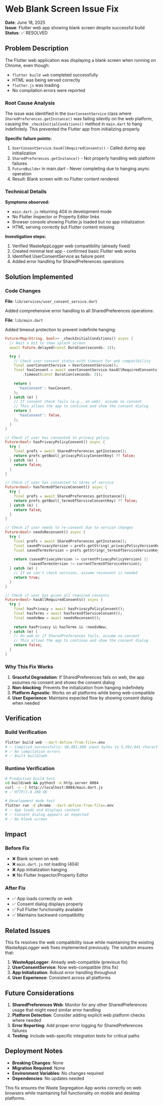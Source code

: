 # Web Blank Screen Issue Fix

**Date**: June 18, 2025  
**Issue**: Flutter web app showing blank screen despite successful build  
**Status**: ✅ RESOLVED  

## Problem Description

The Flutter web application was displaying a blank screen when running on Chrome, even though:
- `flutter build web` completed successfully
- HTML was being served correctly
- `flutter.js` was loading
- No compilation errors were reported

### Root Cause Analysis

The issue was identified in the `UserConsentService` class where `SharedPreferences.getInstance()` was failing silently on the web platform, causing the `_checkInitialConditions()` method in `main.dart` to hang indefinitely. This prevented the Flutter app from initializing properly.

**Specific failure points:**
1. `UserConsentService.hasAllRequiredConsents()` - Called during app initialization
2. `SharedPreferences.getInstance()` - Not properly handling web platform failures
3. `FutureBuilder` in main.dart - Never completing due to hanging async operation
4. Result: Blank screen with no Flutter content rendered

### Technical Details

**Symptoms observed:**
- `main.dart.js` returning 404 in development mode
- No Flutter Inspector or Property Editor links
- Browser console showing Flutter.js loaded but no app initialization
- HTML serving correctly but Flutter content missing

**Investigation steps:**
1. Verified WasteAppLogger web compatibility (already fixed)
2. Created minimal test app - confirmed basic Flutter web works
3. Identified UserConsentService as failure point
4. Added error handling for SharedPreferences operations

## Solution Implemented

### Code Changes

**File**: `lib/services/user_consent_service.dart`

Added comprehensive error handling to all SharedPreferences operations:

**File**: `lib/main.dart`

Added timeout protection to prevent indefinite hanging:

```dart
Future<Map<String, bool>> _checkInitialConditions() async {
  // Wait a bit to show splash screen
  await Future.delayed(const Duration(seconds: 1));

  try {
    // Check user consent status with timeout for web compatibility
    final userConsentService = UserConsentService();
    final hasConsent = await userConsentService.hasAllRequiredConsents()
        .timeout(const Duration(seconds: 3));
    
    return {
      'hasConsent': hasConsent,
    };
  } catch (e) {
    // If consent check fails (e.g., on web), assume no consent
    // This allows the app to continue and show the consent dialog
    return {
      'hasConsent': false,
    };
  }
}
```

```dart
// Check if user has consented to privacy policy
Future<bool> hasPrivacyPolicyConsent() async {
  try {
    final prefs = await SharedPreferences.getInstance();
    return prefs.getBool(_privacyPolicyConsentKey) ?? false;
  } catch (e) {
    return false;
  }
}

// Check if user has consented to terms of service
Future<bool> hasTermsOfServiceConsent() async {
  try {
    final prefs = await SharedPreferences.getInstance();
    return prefs.getBool(_termsOfServiceConsentKey) ?? false;
  } catch (e) {
    return false;
  }
}

// Check if user needs to re-consent due to version changes
Future<bool> needsReconsent() async {
  try {
    final prefs = await SharedPreferences.getInstance();
    final savedPrivacyVersion = prefs.getString(_privacyPolicyVersionKey) ?? '';
    final savedTermsVersion = prefs.getString(_termsOfServiceVersionKey) ?? '';
    
    return (savedPrivacyVersion != currentPrivacyPolicyVersion) || 
           (savedTermsVersion != currentTermsOfServiceVersion);
  } catch (e) {
    // If we can't check versions, assume reconsent is needed
    return true;
  }
}

// Check if user has given all required consents
Future<bool> hasAllRequiredConsents() async {
  try {
    final hasPrivacy = await hasPrivacyPolicyConsent();
    final hasTerms = await hasTermsOfServiceConsent();
    final needsNew = await needsReconsent();
    
    return hasPrivacy && hasTerms && !needsNew;
  } catch (e) {
    // On web or if SharedPreferences fails, assume no consent
    // This allows the app to continue and show the consent dialog
    return false;
  }
}
```

### Why This Fix Works

1. **Graceful Degradation**: If SharedPreferences fails on web, the app assumes no consent and shows the consent dialog
2. **Non-blocking**: Prevents the initialization from hanging indefinitely
3. **Platform Agnostic**: Works on all platforms while being web-compatible
4. **User Experience**: Maintains expected flow by showing consent dialog when needed

## Verification

### Build Verification
```bash
flutter build web --dart-define-from-file=.env
# ✅ Compiled successfully: 68,881,880 input bytes to 5,592,041 characters JavaScript
# ✅ No compilation errors
# ✅ Built build/web
```

### Runtime Verification
```bash
# Production build test
cd build/web && python3 -m http.server 8084
curl -s -I http://localhost:8084/main.dart.js
# ✅ HTTP/1.0 200 OK

# Development mode test
flutter run -d chrome --dart-define-from-file=.env
# ✅ App loads and displays content
# ✅ Consent dialog appears as expected
# ✅ No blank screen
```

## Impact

### Before Fix
- ❌ Blank screen on web
- ❌ `main.dart.js` not loading (404)
- ❌ App initialization hanging
- ❌ No Flutter Inspector/Property Editor

### After Fix
- ✅ App loads correctly on web
- ✅ Consent dialog displays properly
- ✅ Full Flutter functionality available
- ✅ Maintains backward compatibility

## Related Issues

This fix resolves the web compatibility issue while maintaining the existing WasteAppLogger web fixes implemented previously. The solution ensures that:

1. **WasteAppLogger**: Already web-compatible (previous fix)
2. **UserConsentService**: Now web-compatible (this fix)
3. **App Initialization**: Robust error handling throughout
4. **User Experience**: Consistent across all platforms

## Future Considerations

1. **SharedPreferences Web**: Monitor for any other SharedPreferences usage that might need similar error handling
2. **Platform Detection**: Consider adding explicit web platform checks where needed
3. **Error Reporting**: Add proper error logging for SharedPreferences failures
4. **Testing**: Include web-specific integration tests for critical paths

## Deployment Notes

- **Breaking Changes**: None
- **Migration Required**: None
- **Environment Variables**: No changes required
- **Dependencies**: No updates needed

This fix ensures the Waste Segregation App works correctly on web browsers while maintaining full functionality on mobile and desktop platforms. 